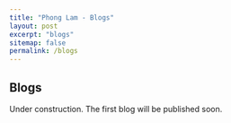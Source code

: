 ```yaml
---
title: "Phong Lam - Blogs"
layout: post
excerpt: "blogs"
sitemap: false
permalink: /blogs
---
```


## Blogs

Under construction. The first blog will be published soon.
